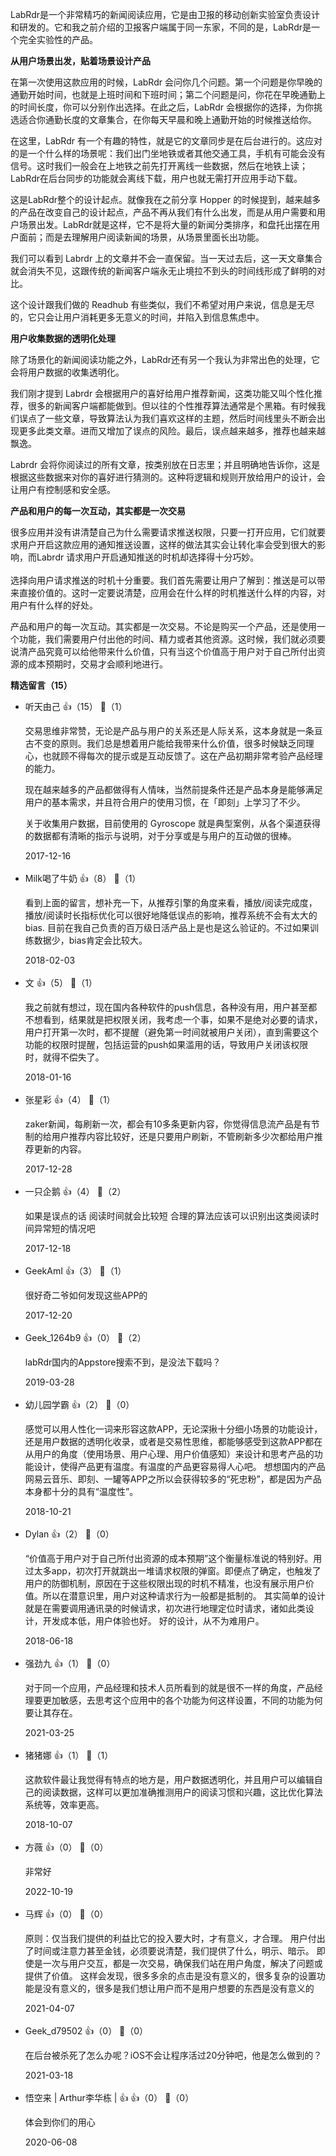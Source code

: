 LabRdr是一个非常精巧的新闻阅读应用，它是由卫报的移动创新实验室负责设计和研发的。它和我之前介绍的卫报客户端属于同一东家，不同的是，LabRdr是一个完全实验性的产品。

**从用户场景出发，贴着场景设计产品**

在第一次使用这款应用的时候，LabRdr 会问你几个问题。第一个问题是你早晚的通勤开始时间，也就是上班时间和下班时间；第二个问题是问，你花在早晚通勤上的时间长度，你可以分别作出选择。在此之后，LabRdr 会根据你的选择，为你挑选适合你通勤长度的文章集合，在你每天早晨和晚上通勤开始的时候推送给你。

在这里，LabRdr 有一个有趣的特性，就是它的文章同步是在后台进行的。这应对的是一个什么样的场景呢：我们出门坐地铁或者其他交通工具，手机有可能会没有信号。这时我们一般会在上地铁之前先打开离线一些数据，然后在地铁上读；LabRdr在后台同步的功能就会离线下载，用户也就无需打开应用手动下载。

这是LabRdr整个的设计起点。就像我在之前分享 Hopper 的时候提到，越来越多的产品在改变自己的设计起点，产品不再从我们有什么出发，而是从用户需要和用户场景出发。LabRdr就是这样，它不是将大量的新闻分类排序，和盘托出摆在用户面前；而是去理解用户阅读新闻的场景，从场景里面长出功能。

我们可以看到 Labrdr 上的文章并不会一直保留。当一天过去后，这一天文章集合就会消失不见，这跟传统的新闻客户端永无止境拉不到头的时间线形成了鲜明的对比。

这个设计跟我们做的 Readhub 有些类似，我们不希望对用户来说，信息是无尽的，它只会让用户消耗更多无意义的时间，并陷入到信息焦虑中。

**用户收集数据的透明化处理**

除了场景化的新闻阅读功能之外，LabRdr还有另一个我认为非常出色的处理，它会将用户数据的收集透明化。

我们刚才提到 Labrdr 会根据用户的喜好给用户推荐新闻，这类功能又叫个性化推荐，很多的新闻客户端都能做到。但以往的个性推荐算法通常是个黑箱。有时候我们误点了一些文章，导致算法认为我们喜欢这样的主题，然后时间线里头不断会出现更多此类文章。进而又增加了误点的风险。最后，误点越来越多，推荐也越来越飘逸。

Labrdr 会将你阅读过的所有文章，按类别放在日志里；并且明确地告诉你，这是根据这些数据来对你的喜好进行猜测的。这种将逻辑和规则开放给用户的设计，会让用户有控制感和安全感。

**产品和用户的每一次互动，其实都是一次交易**

很多应用并没有讲清楚自己为什么需要请求推送权限，只要一打开应用，它们就要求用户开启这款应用的通知推送设置，这样的做法其实会让转化率会受到很大的影响，而Labrdr 请求用户开启通知推送的时机却选择得十分巧妙。  
﻿  
选择向用户请求推送的时机十分重要。我们首先需要让用户了解到：推送是可以带来直接价值的。这时一定要说清楚，应用会在什么样的时机推送什么样的内容，对用户有什么样的好处。

产品和用户的每一次互动。其实都是一次交易。不论是购买一个产品，还是使用一个功能，我们需要用户付出他的时间、精力或者其他资源。这时候，我们就必须要说清产品究竟可以给他带来什么价值，只有当这个价值高于用户对于自己所付出资源的成本预期时，交易才会顺利地进行。
<div><strong>精选留言（15）</strong></div><ul>
<li><span>听天由己</span> 👍（15） 💬（1）<p>交易思维非常赞，无论是产品与用户的关系还是人际关系，这本身就是一条亘古不变的原则。我们总是想着用户能给我带来什么价值，很多时候缺乏同理心，也就顾不得每次的提示或是互动反馈了。这在产品初期非常考验产品经理的能力。

现在越来越多的产品都做得有人情味，当然前提条件还是产品本身是能够满足用户的基本需求，并且符合用户的使用习惯，在「即刻」上学习了不少。

关于收集用户数据，目前使用的 Gyroscope 就是典型案例，从各个渠道获得的数据都有清晰的指示与说明，对于分享或是与用户的互动做的很棒。</p>2017-12-16</li><br/><li><span>Milk喝了牛奶</span> 👍（8） 💬（1）<p>看到上面的留言，想补充一下，从推荐引擎的角度来看，播放&#47;阅读完成度，播放&#47;阅读时长指标优化可以很好地降低误点的影响，推荐系统不会有太大的bias. 目前在我自己负责的百万级日活产品上是也是这么验证的。不过如果训练数据少，bias肯定会比较大。</p>2018-02-03</li><br/><li><span>文</span> 👍（5） 💬（1）<p>我之前就有想过，现在国内各种软件的push信息，各种没有用，用户甚至都不想看到，结果就是把权限关闭，我考虑一个事，如果不是绝对必要的请求，用户打开第一次时，都不提醒（避免第一时间就被用户关闭），直到需要这个功能的权限时提醒，包括运营的push如果滥用的话，导致用户关闭该权限时，就得不偿失了。</p>2018-01-16</li><br/><li><span>张星彩</span> 👍（4） 💬（1）<p>zaker新闻，每刷新一次，都会有10多条更新内容，你觉得信息流产品是有节制的给用户推荐内容比较好，还是只要用户刷新，不管刷新多少次都给用户推荐更新的内容。</p>2017-12-28</li><br/><li><span>一只企鹅</span> 👍（4） 💬（2）<p>如果是误点的话   阅读时间就会比较短  合理的算法应该可以识别出这类阅读时间异常短的情况吧</p>2017-12-18</li><br/><li><span>GeekAmI</span> 👍（3） 💬（1）<p>很好奇二爷如何发现这些APP的</p>2017-12-20</li><br/><li><span>Geek_1264b9</span> 👍（0） 💬（2）<p>labRdr国内的Appstore搜索不到，是没法下载吗？</p>2019-03-28</li><br/><li><span>幼儿园学霸</span> 👍（2） 💬（0）<p>感觉可以用人性化一词来形容这款APP，无论深揪十分细小场景的功能设计，还是用户数据的透明化收录，或者是交易性思维，都能够感受到这款APP都在从用户的角度（使用场景、用户心理、用户价值感知）来设计和思考产品的功能设计，使得产品更有温度。有温度的产品更容易得人心吧。
想想国内的产品网易云音乐、即刻、一罐等APP之所以会获得较多的“死忠粉”，都是因为产品本身都十分的具有“温度性”。</p>2018-10-21</li><br/><li><span>Dylan</span> 👍（2） 💬（0）<p>“价值高于用户对于自己所付出资源的成本预期”这个衡量标准说的特别好。用过太多app，初次打开就跳出一堆请求权限的弹窗。即便点了确定，也触发了用户的防御机制，原因在于这些权限出现的时机不精准，也没有展示用户价值。所以在潜意识里，用户对这种请求行为一般都是抵制的。
其实简单的设计就是在需要调用通讯录的时候请求，初次进行地理定位时请求，诸如此类设计，开发成本低，用户体验也好。
好的设计，从不为难用户。</p>2018-06-18</li><br/><li><span>强劲九</span> 👍（1） 💬（0）<p>对于同一个应用，产品经理和技术人员所看到的就是很不一样的角度，产品经理要更加敏感，去思考这个应用中的各个功能为何这样设置，不同的功能为何要让其存在。</p>2021-03-25</li><br/><li><span>猪猪娜</span> 👍（1） 💬（1）<p>这款软件最让我觉得有特点的地方是，用户数据透明化，并且用户可以编辑自己的阅读数据，这样可以更加准确推测用户的阅读习惯和兴趣，这比优化算法系统等，效率更高。</p>2018-10-07</li><br/><li><span>方薇</span> 👍（0） 💬（0）<p>非常好</p>2022-10-19</li><br/><li><span>马辉</span> 👍（0） 💬（0）<p>原则：仅当我们提供的利益比它的投入要大时，才有意义，才合理。
用户付出了时间或注意力甚至金钱，必须要说清楚，我们提供了什么，明示、暗示。
即使是一次与用户交互，都是一次交易，确保我们站在用户角度，解决了问题或提供了价值。
这样会发现，很多多余的点击是没有意义的，很多复杂的设置功能是没有意义的，很多是我们想让用户而不是用户想要的东西是没有意义的</p>2021-04-07</li><br/><li><span>Geek_d79502</span> 👍（0） 💬（0）<p>在后台被杀死了怎么办呢？iOS不会让程序活过20分钟吧，他是怎么做到的？</p>2021-03-18</li><br/><li><span>悟空来 |  Arthur李华栋  |  👍</span> 👍（0） 💬（0）<p>体会到你们的用心</p>2020-06-08</li><br/>
</ul>